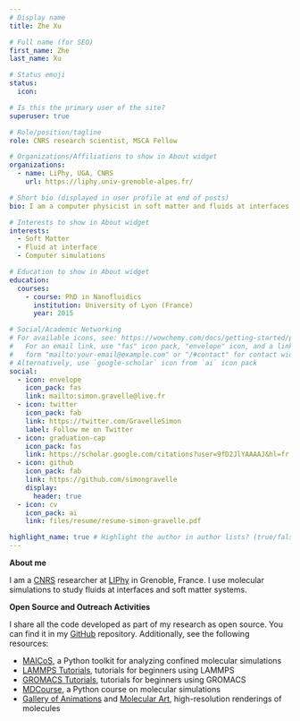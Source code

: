```yaml
---
# Display name
title: Zhe Xu

# Full name (for SEO)
first_name: Zhe
last_name: Xu

# Status emoji
status:
  icon:

# Is this the primary user of the site?
superuser: true

# Role/position/tagline
role: CNRS research scientist, MSCA Fellow

# Organizations/Affiliations to show in About widget
organizations:
  - name: LiPhy, UGA, CNRS
    url: https://liphy.univ-grenoble-alpes.fr/

# Short bio (displayed in user profile at end of posts)
bio: I am a computer physicist in soft matter and fluids at interfaces at LIPhy (UGA/CNRS) in Grenoble, France.

# Interests to show in About widget
interests:
  - Soft Matter
  - Fluid at interface
  - Computer simulations

# Education to show in About widget
education:
  courses:
    - course: PhD in Nanofluidics
      institution: University of Lyon (France)
      year: 2015

# Social/Academic Networking
# For available icons, see: https://wowchemy.com/docs/getting-started/page-builder/#icons
#   For an email link, use "fas" icon pack, "envelope" icon, and a link in the
#   form "mailto:your-email@example.com" or "/#contact" for contact widget.
# Alternatively, use `google-scholar` icon from `ai` icon pack
social:
  - icon: envelope
    icon_pack: fas
    link: mailto:simon.gravelle@live.fr
  - icon: twitter
    icon_pack: fab
    link: https://twitter.com/GravelleSimon
    label: Follow me on Twitter
  - icon: graduation-cap
    icon_pack: fas
    link: https://scholar.google.com/citations?user=9fD2JlYAAAAJ&hl=fr
  - icon: github
    icon_pack: fab
    link: https://github.com/simongravelle
    display:
      header: true
  - icon: cv
    icon_pack: ai
    link: files/resume/resume-simon-gravelle.pdf

highlight_name: true # Highlight the author in author lists? (true/false)
---
```

**About me**

I am a [CNRS](https://www.cnrs.fr/) researcher at
[LIPhy](https://liphy.univ-grenoble-alpes.fr/) in Grenoble, France. I use
molecular simulations to study fluids at interfaces and soft matter systems.

**Open Source and Outreach Activities**

I share all the code developed as part of my research as open source. You can
find it in my [GitHub](https://github.com/simongravelle/) repository. 
Additionally, see the following resources:

- [MAICoS](https://maicos-devel.gitlab.io/maicos/index.html), a Python toolkit 
  for analyzing confined molecular simulations
- [LAMMPS Tutorials](https://lammpstutorials.github.io), tutorials for 
  beginners using LAMMPS
- [GROMACS Tutorials](https://gromacstutorials.github.io), tutorials for 
  beginners using GROMACS
- [MDCourse](https://mdcourse.github.io), a Python course 
  on molecular simulations
- [Gallery of Animations](https://www.youtube.com/@SimonGravelle) and 
  [Molecular Art](https://simongravelle.github.io/gallery/), high-resolution 
  renderings of molecules
